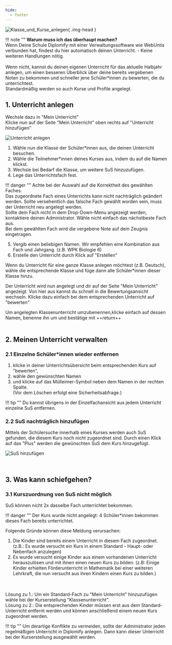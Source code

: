 ```yaml
---
hide:
  - footer
---
```


![Klasse_und_Kurse_anlegen](/img/02_Schritt_für_Schritt/Kurse_und_Klassen_anlegen.png){ .img-head }

!!! note ""
    **Warum muss ich das überhaupt machen?**<br>
    Wenn Deine Schule Diplomify mit einer Verwaltungssoftware wie WebUntis verbunden hat, findest du hier automatisch deinen Unterricht. - Keine weiteren Handlungen nötig.<br> <br>
    Wenn nicht, kannst du deinen eigenen Unterricht für das aktuelle Halbjahr anlegen, um einen besseren Überblick über deine bereits vergebenen Noten zu bekommen und schneller jene Schüler*innen zu bewerten, die du unterrichtest.
    <br>
    Standardmäßig werden so auch Kurse und Profile angelegt.
<br>

## 1. Unterricht anlegen

Wechsle dazu in "Mein Unterricht" <br>
Klicke nun auf der Seite "Mein Unterricht" oben rechts auf "Unterricht hinzufügen"<br>

![Unterricht anlegen](/img/02_Schritt_für_Schritt/Kursunterricht_erstellen.png)


1. Wähle nun die Klasse der Schüler*innen aus, die deinen Unterricht besuchen.
2. Wähle die Teilnehmer*innen deines Kurses aus, indem du auf die Namen klickst.
3. Wechsle bei Bedarf die Klasse, um weitere SuS hinzuzufügen.
4. Lege das Unterrichtsfach fest.

!!! danger ""
    Achte bei der Auswahl auf die Korrektheit des gewählten Faches. <br>
    Das zugeordnete Fach eines Unterrichts kann nicht nachträglich geändert werden. Sollte versehentlich das falsche Fach gewählt worden sein, muss der Unterricht neu angelegt werden. <br>
    Sollte dein Fach nicht in dem Drop-Down-Menu angezeigt werden, kontaktiere deinen Administrator. Wähle nicht einfach das nächstbeste Fach aus.<br>
    Bei dem gewählten Fach wird die vergebene Note auf dem Zeugnis eingetragen.

5. Vergib einen beliebigen Namen. Wir empfehlen eine Kombination aus Fach und Jahrgang. (z.B. WPK Biologie 6)
6. Erstelle den Unterricht durch Klick auf "Erstellen"

Wenn du Unterricht für eine ganze Klasse anlegen möchtest (z.B. Deutsch), wähle die entsprechende Klasse und füge dann alle Schüler*innen dieser Klasse hinzu.

Der Unterricht wird nun angelegt und dir auf der Seite "Mein Unterricht" angezeigt. Von hier aus kannst du schnell in die Bewertungsansicht wechseln. Klicke dazu einfach bei dem entsprechenden Unterricht auf "bewerten"

Um angelegten Klassenunterricht umzubenennen,klicke einfach auf dessen Namen, benenne ihn um und bestätige mit ++return++
<br>
<br>

## 2. Meinen Unterricht verwalten

### 2.1 Einzelne Schüler*innen wieder entfernen 
    
1. klicke in deiner Unterrichtsübersicht beim entsprechenden Kurs auf "bewerten", 
2. wähle den gewünschten Namen
3. und klicke auf das Mülleimer-Symbol neben dem Namen in der rechten Spalte. <br> (Vor dem Löschen erfolgt eine Sicherheitsabfrage.)

!!! tip ""
    Du kannst übrigens in der Einzelfachansicht aus jedem Unterricht einzelne SuS entfernen.

### 2.2 SuS nachträglich hinzufügen

Mittels der Schülersuche innerhalb eines Kurses werden auch SuS gefunden, die diesem Kurs noch nicht zugeordnet sind.
Durch einen Klick auf das "Plus" werden die gewünschten SuS dem Kurs hinzugefügt.<br>

![SuS hinzufügen](/img/02_Schritt_für_Schritt/schuelersuche_kurs.png)

<br>

## 3. Was kann schiefgehen?

### 3.1 Kurszuordnung von SuS nicht möglich
SuS können nicht 2x dasselbe Fach unterrichtet bekommen.

!!! danger ""
    Der Kurs wurde nicht angelegt: 4 Schüler*innen bekommen dieses Fach bereits unterrichtet.

Folgende Gründe können diese Meldung verursachen:<br>
  1. Die Kinder sind bereits einem Unterricht in diesem Fach zugeordnet. (z.B.: Es wurde versucht ein Kurs in einem Standard - Haupt- oder Nebenfach anzulegen)<br>
  2. Es wurde versucht einige Kinder aus einem vorhandenen Unterricht herauszulösen und mit ihnen einen neuen Kurs zu bilden. (z.B: Einige Kinder erhielten Förderunterricht in Mathematik bei einer weiteren Lehrkraft, die nun versucht aus ihren Kindern einen Kurs zu bilden.)
<br>
<br>
Lösung zu 1.: Um ein Standard-Fach zu "Mein Unterricht" hinzuzufügen wähle bei der Kurserstellung "Klassenunterricht".<br>
Lösung zu 2.: Die entsprechenden Kinder müssen erst aus dem Standard-Unterricht entfernt werden und können anschließend einem neuen Kurs zugeordnet werden.

!!! tip ""
    Um derartige Konflikte zu vermeiden, sollte der Administrator jeden regelmäßigen Unterricht in Diplomify anlegen. Dann kann dieser Unterricht bei der Kurserstellung ausgewählt werden. 
